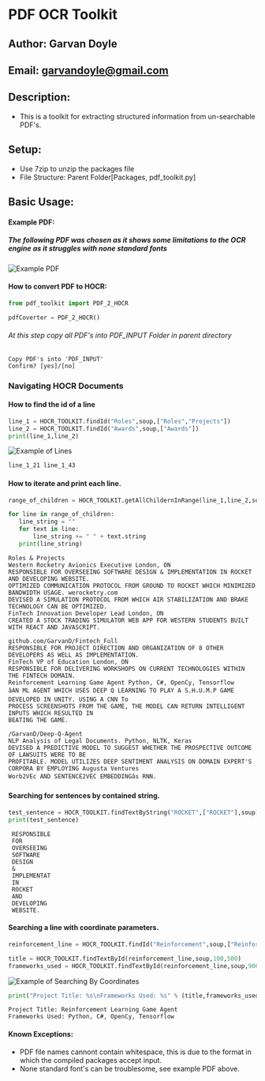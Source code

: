 # PDF OCR Toolkit
## Author: Garvan Doyle
## Email: [garvandoyle@gmail.com](mailto:garvandoyle@gmail.com)
## Description:
- This is a toolkit for extracting structured information from un-searchable PDF's.

## Setup:
- Use 7zip to unzip the packages file
- File Structure:
  Parent Folder[Packages, pdf_toolkit.py]
  

## Basic Usage:

#### Example PDF:
##### The following PDF was chosen as it shows some limitations to the OCR engine as it struggles with none standard fonts
![Example PDF](https://github.com/GarvanD/PDF-Toolkit/blob/master/PDF_Example/Resume-1.png "Resume.png")
#### How to convert PDF to HOCR:

```python
from pdf_toolkit import PDF_2_HOCR

pdfCoverter = PDF_2_HOCR()
```
###### At this step copy all PDF's into PDF_INPUT Folder in parent directory
```
Copy PDF's into 'PDF_INPUT'
Confirm? [yes]/[no]
```
### Navigating HOCR Documents
#### How to find the id of a line
```python
line_1 = HOCR_TOOLKIT.findId("Roles",soup,["Roles","Projects"])
line_2 = HOCR_TOOLKIT.findId("Awards",soup,["Awards"])
print(line_1,line_2)
```
![Example of Lines](https://github.com/GarvanD/PDF-Toolkit/blob/master/PDF_Example/find_lines.png "Lines-Example.png")
```python
line_1_21 line_1_43
```
#### How to iterate and print each line.
 ```python
range_of_children = HOCR_TOOLKIT.getAllChildernInRange(line_1,line_2,soup)

for line in range_of_children:
    line_string = ""
    for text in line:
        line_string += " " + text.string
    print(line_string)
```
```
Roles & Projects
Western Rocketry Avionics Executive London, ON
RESPONSIBLE FOR OVERSEEING SOFTWARE DESIGN & IMPLEMENTATION IN ROCKET AND DEVELOPING WEBSITE.
OPTIMIZED COMMUNICATION PROTOCOL FROM GROUND TO ROCKET WHICH MINIMIZED BANDWIDTH USAGE. werocketry.com
DEVISED A SIMULATION PROTOCOL FROM WHICH AIR STABILIZATION AND BRAKE TECHNOLOGY CAN BE OPTIMIZED.
FinTech Innovation Developer Lead London, ON
CREATED A STOCK TRADING SIMULATOR WEB APP FOR WESTERN STUDENTS BUILT WITH REACT AND JAVASCRIPT.

github.com/GarvanD/Fintech_Full
RESPONSIBLE FOR PROJECT DIRECTION AND ORGANIZATION OF 8 OTHER DEVELOPERS AS WELL AS IMPLEMENTATION.
FinTech VP of Education London, ON
RESPONSIBLE FOR DELIVERING WORKSHOPS ON CURRENT TECHNOLOGIES WITHIN THE FINTECH DOMAIN.
Reinforcement Learning Game Agent Python, C#, OpenCy, Tensorflow
âAN ML AGENT WHICH USES DEEP Q LEARNING TO PLAY A S.H.U.M.P GAME DEVELOPED IN UNITY. USING A CNN To
PROCESS SCREENSHOTS FROM THE GAME, THE MODEL CAN RETURN INTELLIGENT INPUTS WHICH RESULTED IN
BEATING THE GAME.

/GarvanD/Deep-Q-Agent
NLP Analysis of Legal Documents. Python, NLTK, Keras
DEVISED A PREDICTIVE MODEL TO SUGGEST WHETHER THE PROSPECTIVE OUTCOME OF LAWSUITS WERE TO BE
PROFITABLE. MODEL UTILIZES DEEP SENTIMENT ANALYSIS ON DOMAIN EXPERT'S CORPORA BY EMPLOYING Augusta Ventures
Worb2VEc AND SENTENCE2VEC EMBEDDINGâs RNN.
```

#### Searching for sentences by contained string.
```python
test_sentence = HOCR_TOOLKIT.findTextByString("ROCKET",["ROCKET"],soup)
print(test_sentence)
```
```
 RESPONSIBLE
 FOR
 OVERSEEING
 SOFTWARE
 DESIGN
 &
 IMPLEMENTAT
 IN
 ROCKET
 AND
 DEVELOPING
 WEBSITE.
```

#### Searching a line with coordinate parameters.
```python
reinforcement_line = HOCR_TOOLKIT.findId("Reinforcement",soup,["Reinforcement"])

title = HOCR_TOOLKIT.findTextById(reinforcement_line,soup,100,500)
frameworks_used = HOCR_TOOLKIT.findTextById(reinforcement_line,soup,900,1200)

```
![Example of Searching By Coordinates](https://github.com/GarvanD/PDF-Toolkit/blob/master/PDF_Example/searching-by-coordinates.png "Example of Searching By Coordinates")
```python
print("Project Title: %s\nFrameworks Used: %s" % (title,frameworks_used))
```
```
Project Title: Reinforcement Learning Game Agent
Frameworks Used: Python, C#, OpenCy, Tensorflow
```
#### Known Exceptions:
- PDF file names cannont contain whitespace, this is due to the format in which the compiled packages accept input.
- None standard font's can be troublesome, see example PDF above.
